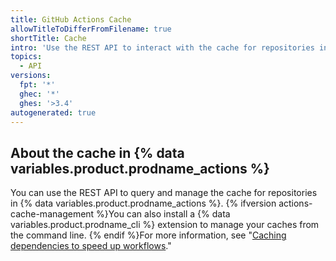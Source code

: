 ```yaml
---
title: GitHub Actions Cache
allowTitleToDifferFromFilename: true
shortTitle: Cache
intro: 'Use the REST API to interact with the cache for repositories in {% data variables.product.prodname_actions %}.'
topics:
  - API
versions:
  fpt: '*'
  ghec: '*'
  ghes: '>3.4'
autogenerated: true
---
```


## About the cache in {% data variables.product.prodname_actions %}

You can use the REST API to query and manage the cache for repositories in {% data variables.product.prodname_actions %}. {% ifversion actions-cache-management %}You can also install a {% data variables.product.prodname_cli %} extension to manage your caches from the command line. {% endif %}For more information, see "[Caching dependencies to speed up workflows](/actions/advanced-guides/caching-dependencies-to-speed-up-workflows#managing-caches)."


<!-- Content after this section is automatically generated -->
